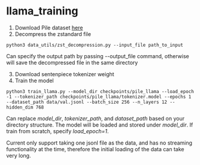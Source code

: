 # llama_training
1. Download Pile dataset [here](https://the-eye.eu/public/AI/pile/train/)
2. Decompress the zstandard file
```python3
python3 data_utils/zst_decompression.py --input_file path_to_input
```
 Can specify the output path by passing --output_file command, otherwise will save the decompressed file in the same directory

3. Download sentenpiece tokenizer weight
4. Train the model
 ```python3
python3 train_llama.py --model_dir checkpoints/pile_llama --load_epoch -1 --tokenizer_path checkpoints/pile_llama/tokenizer.model --epochs 1 --dataset_path data/val.jsonl --batch_size 256 --n_layers 12 --hidden_dim 768
```
Can replace *model_dir*, *tokenizer_path*, and *dataset_path* based on your directory structure. The model will be loaded and stored under *model_dir*. If train from scratch, specify *load_epoch=1*. 

Current only support taking one jsonl file as the data, and has no streaming functionality at the time, therefore the initial loading of the data can take very long.